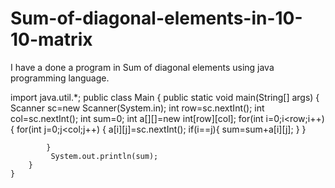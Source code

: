 # Sum-of-diagonal-elements-in-10-10-matrix
I have a done a program in Sum of diagonal elements using java programming language.

import java.util.*;
public class Main
{
	public static void main(String[] args) {
	    Scanner sc=new Scanner(System.in);
	    int row=sc.nextInt();
	    int col=sc.nextInt();
	    int sum=0;
	    int a[][]=new int[row][col];
	    for(int i=0;i<row;i++)
	    {
	        for(int j=0;j<col;j++)
	        {
	        a[i][j]=sc.nextInt();
	        if(i==j){
	            sum=sum+a[i][j];
	        }
	        }
	            
	        }
	         System.out.println(sum);
	    }
	}
